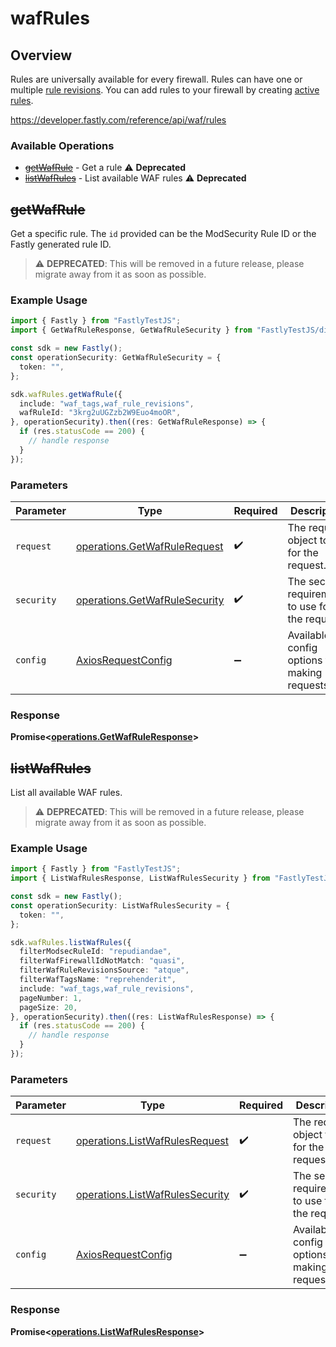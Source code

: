 # wafRules

## Overview

Rules are universally available for every firewall. Rules can have one or multiple [rule revisions](/reference/api/waf/rules/revisions/). You can add rules to your firewall by creating [active rules](/reference/api/waf/rules/active/).

<https://developer.fastly.com/reference/api/waf/rules>
### Available Operations

* [~~getWafRule~~](#getwafrule) - Get a rule :warning: **Deprecated**
* [~~listWafRules~~](#listwafrules) - List available WAF rules :warning: **Deprecated**

## ~~getWafRule~~

Get a specific rule. The `id` provided can be the ModSecurity Rule ID or the Fastly generated rule ID.

> :warning: **DEPRECATED**: This will be removed in a future release, please migrate away from it as soon as possible.

### Example Usage

```typescript
import { Fastly } from "FastlyTestJS";
import { GetWafRuleResponse, GetWafRuleSecurity } from "FastlyTestJS/dist/sdk/models/operations";

const sdk = new Fastly();
const operationSecurity: GetWafRuleSecurity = {
  token: "",
};

sdk.wafRules.getWafRule({
  include: "waf_tags,waf_rule_revisions",
  wafRuleId: "3krg2uUGZzb2W9Euo4moOR",
}, operationSecurity).then((res: GetWafRuleResponse) => {
  if (res.statusCode == 200) {
    // handle response
  }
});
```

### Parameters

| Parameter                                                                      | Type                                                                           | Required                                                                       | Description                                                                    |
| ------------------------------------------------------------------------------ | ------------------------------------------------------------------------------ | ------------------------------------------------------------------------------ | ------------------------------------------------------------------------------ |
| `request`                                                                      | [operations.GetWafRuleRequest](../../models/operations/getwafrulerequest.md)   | :heavy_check_mark:                                                             | The request object to use for the request.                                     |
| `security`                                                                     | [operations.GetWafRuleSecurity](../../models/operations/getwafrulesecurity.md) | :heavy_check_mark:                                                             | The security requirements to use for the request.                              |
| `config`                                                                       | [AxiosRequestConfig](https://axios-http.com/docs/req_config)                   | :heavy_minus_sign:                                                             | Available config options for making requests.                                  |


### Response

**Promise<[operations.GetWafRuleResponse](../../models/operations/getwafruleresponse.md)>**


## ~~listWafRules~~

List all available WAF rules.

> :warning: **DEPRECATED**: This will be removed in a future release, please migrate away from it as soon as possible.

### Example Usage

```typescript
import { Fastly } from "FastlyTestJS";
import { ListWafRulesResponse, ListWafRulesSecurity } from "FastlyTestJS/dist/sdk/models/operations";

const sdk = new Fastly();
const operationSecurity: ListWafRulesSecurity = {
  token: "",
};

sdk.wafRules.listWafRules({
  filterModsecRuleId: "repudiandae",
  filterWafFirewallIdNotMatch: "quasi",
  filterWafRuleRevisionsSource: "atque",
  filterWafTagsName: "reprehenderit",
  include: "waf_tags,waf_rule_revisions",
  pageNumber: 1,
  pageSize: 20,
}, operationSecurity).then((res: ListWafRulesResponse) => {
  if (res.statusCode == 200) {
    // handle response
  }
});
```

### Parameters

| Parameter                                                                          | Type                                                                               | Required                                                                           | Description                                                                        |
| ---------------------------------------------------------------------------------- | ---------------------------------------------------------------------------------- | ---------------------------------------------------------------------------------- | ---------------------------------------------------------------------------------- |
| `request`                                                                          | [operations.ListWafRulesRequest](../../models/operations/listwafrulesrequest.md)   | :heavy_check_mark:                                                                 | The request object to use for the request.                                         |
| `security`                                                                         | [operations.ListWafRulesSecurity](../../models/operations/listwafrulessecurity.md) | :heavy_check_mark:                                                                 | The security requirements to use for the request.                                  |
| `config`                                                                           | [AxiosRequestConfig](https://axios-http.com/docs/req_config)                       | :heavy_minus_sign:                                                                 | Available config options for making requests.                                      |


### Response

**Promise<[operations.ListWafRulesResponse](../../models/operations/listwafrulesresponse.md)>**

